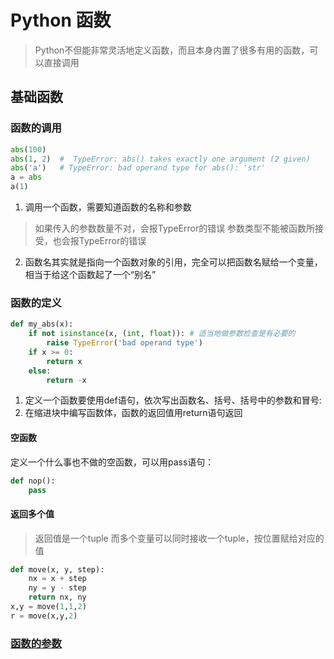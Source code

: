# Python 函数

> Python不但能非常灵活地定义函数，而且本身内置了很多有用的函数，可以直接调用

## 基础函数

### 函数的调用

```python
abs(100) 
abs(1, 2)  #  TypeError: abs() takes exactly one argument (2 given)
abs('a')   # TypeError: bad operand type for abs(): 'str'
a = abs
a(1)
```
1. 调用一个函数，需要知道函数的名称和参数
 >  如果传入的参数数量不对，会报TypeError的错误
 >  参数类型不能被函数所接受，也会报TypeError的错误

2. 函数名其实就是指向一个函数对象的引用，完全可以把函数名赋给一个变量，相当于给这个函数起了一个“别名”


### 函数的定义

```python
def my_abs(x):
    if not isinstance(x, (int, float)): # 适当地做参数检查是有必要的
        raise TypeError('bad operand type')
    if x >= 0:
        return x
    else:
        return -x
```

1. 定义一个函数要使用def语句，依次写出函数名、括号、括号中的参数和冒号:
2. 在缩进块中编写函数体，函数的返回值用return语句返回

#### 空函数

定义一个什么事也不做的空函数，可以用pass语句：

```python
def nop():
    pass
```
#### 返回多个值
> 返回值是一个tuple 而多个变量可以同时接收一个tuple，按位置赋给对应的值

```python
def move(x, y, step):
    nx = x + step
    ny = y - step 
    return nx, ny
x,y = move(1,1,2)
r = move(x,y,2)
```

### [函数的参数](f)


